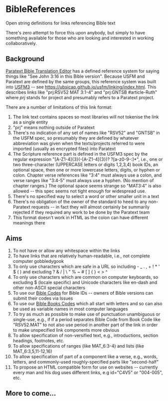 # BibleReferences

Open string definitions for links referencing Bible text

There's zero attempt to force this upon anybody, but simply to have something available for those who are looking and interested in working collaboratively.

## Background

[Paratext Bible Translation Editor](https://paratext.org/) has a defined reference system for saying things like "See John 3:16 in this Bible version". Because USFM and Paratext are defined by the same groups, this reference system was built into [USFM3](https://ubsicap.github.io/usfm) -- see https://ubsicap.github.io/usfm/linking/index.html. This describes links like "prj:RSV52 MAT 3:1-4" and "prj:GNTSB #article-Ruth" where *prj* stands for project and presumably refers to a Paratext project.

There are a number of limitations of this link format:

1. The link text contains spaces so most libraries will not tokenise the link as a single entity
2. "prj" means nothing outside of Paratext
3. There's no indication of any set of names like "RSV52" and "GNTSB" in the USFM spec, so presumably they are defined by whatever abbreviation was given when the texts/projects referred to were imported (usually as encrypted files) into Paratext
4. The Scripture reference part is defined in the USFM3 spec by the regular expression "[A-Z1-4]{3}(-[A-Z1-4]{3})? ?[a-z0-9\-:]\*", i.e., one or two three-character (UPPERCASE letters or digits 1,2,3,4) book IDs, an optional space, then one or more lowercase letters, digits, or hyphen or colon. Chapter verse references like "3:4" must always use a colon, and verse ranges like "3:4-5" must always use a hyphen. (No mention of chapter ranges.) The optional space seems strange so "MAT3:4" is also allowed -- this spec seems not tight enough for widespread use.
5. There's no specified way to select a word or other smaller unit in a text
6. There's no obligation of the owner of the standard to heed to any non-Paratext requests -- in fact they will almost certainly be summarily rejected if they required any work to be done by the Paratext team
7. This format doesn't work in HTML as the colon can have different meanings there

## Aims

1. To not have or allow any whitespace within the links
2. To have links that are relatively human-readable, i.e., not complete computer gobbledygook
3. To only use characters which are safe in a URL so including - _ . , + ! * ' $ ( ) and excluding ? & / | \ " % ~ # [ ] { } < > ^
4. To only use characters which are common on computer keyboards, so excluding $ (locale specific) and Unicode characters like en-dash and other non-ASCII special characters
5. To use our [Bible Codes](https://github.com/Freely-Given-org/BibleCodes) for Bible IDs -- owners of Bible versions can submit their codes via Issues
6. To use our [Bible Books Codes](https://github.com/Freely-Given-org/BibleBooksCodes) which all start with letters and so can also be used as variable names in most computer languages
7. To try as much as possible to make use of punctuation unambiguous or single-use, e.g., if if a period separates Bible Code from Book Code like "RSV52.MAT" to not also use period in another part of the link in order to make unspecified link components more obvious
8. To allow specification of non-versified text, e.g., introductions, section headings, footnotes, etc.
9. To allow specifications of ranges (like MAT_6:3-4) and lists (like MAT_6:3,5,11-12,16)
10. To allow specification of part of a component like a verse, e.g., words, letters, and commonly-used roughly-specified parts like "second-half"
11. To propose an HTML compatible form for use on websites -- currently every man and his dog uses different links, e.g id="C4V5" or "004-005", etc.

## More to come...
